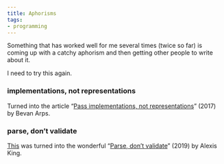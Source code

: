 ```yaml
---
title: Aphorisms
tags: 
- programming
---
```

Something that has worked well for me several times (twice so far) is coming up with a catchy aphorism and then getting other people to write about it.

I need to try this again.
### implementations, not representations

Turned into the article “[Pass implementations, not representations](https://www.nichesoftware.co.nz/2017/10/14/representation-vs-implementation.html)” (2017) by Bevan Arps. 
### parse, don’t validate

[This](https://web.archive.org/web/20220717204556/https://twitter.com/porges/status/931305154372161536) was turned into the wonderful “[Parse, don’t validate](https://lexi-lambda.github.io/blog/2019/11/05/parse-don-t-validate/)” (2019) by Alexis King.
